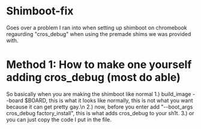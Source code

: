 # Shimboot-fix
Goes over a problem I ran into when setting up shimboot on chromebook regaurding "cros_debug" when using the premade shims we was provided with.

# Method 1: How to make one yourself adding cros_debug (most do able)
So basically when you are making the shimboot like normal 
1.) build_image --board $BOARD, this is what it looks like normally, this is not what you want because it can get pretty gay.\n
2.) now, before you enter add "--boot_args cros_debug factory_install", this is what adds cros_debug to your sh1t.
3.) or you can just copy the code I put in the file.
